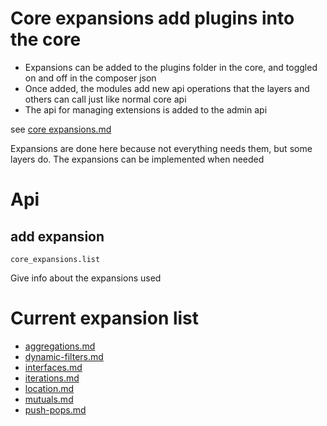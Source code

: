 # Core expansions add plugins into the core

* Expansions can be added to the plugins folder in the core, and toggled on and off in the composer json 
* Once added, the modules add new api operations that the layers and others can call just like normal core api
* The api for managing extensions is added to the admin api

see [core expansions.md](../../core/core-api-general/expansions.md)


Expansions are done here because not everything needs them, but some layers do. The expansions can be implemented when needed

# Api

## add expansion
    core_expansions.list
Give info about the expansions used


# Current expansion list

* [aggregations.md](aggregations.md)
* [dynamic-filters.md](dynamic-filters.md)
* [interfaces.md](interfaces.md)
* [iterations.md](iterations.md)
* [location.md](location.md)
* [mutuals.md](mutuals.md)
* [push-pops.md](push-pops.md)